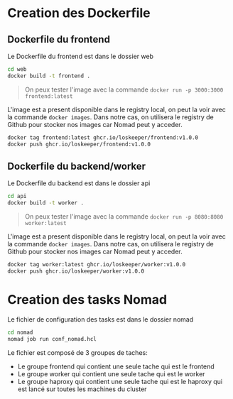 # Creation des Dockerfile
## Dockerfile du frontend
Le Dockerfile du frontend est dans le dossier web
```bash
cd web
docker build -t frontend . 
```
> On peux tester l'image avec la commande `docker run -p 3000:3000 frontend:latest`

L'image est a present disponible dans le registry local, on peut la voir avec la commande `docker images`. Dans notre cas, on utilisera le registry de Github pour stocker nos images car Nomad peut y acceder.
```bash
docker tag frontend:latest ghcr.io/loskeeper/frontend:v1.0.0
docker push ghcr.io/loskeeper/frontend:v1.0.0
```

## Dockerfile du backend/worker
Le Dockerfile du backend est dans le dossier api
```bash
cd api
docker build -t worker . 
```
> On peux tester l'image avec la commande `docker run -p 8080:8080 worker:latest`

L'image est a present disponible dans le registry local, on peut la voir avec la commande `docker images`. Dans notre cas, on utilisera le registry de Github pour stocker nos images car Nomad peut y acceder.
```bash
docker tag worker:latest ghcr.io/loskeeper/worker:v1.0.0
docker push ghcr.io/loskeeper/worker:v1.0.0
```

# Creation des tasks Nomad
Le fichier de configuration des tasks est dans le dossier nomad
```bash
cd nomad
nomad job run conf_nomad.hcl
```
Le fichier est composé de 3 groupes de taches:
- Le groupe frontend qui contient une seule tache qui est le frontend
- Le groupe worker qui contient une seule tache qui est le worker
- Le groupe haproxy qui contient une seule tache qui est le haproxy qui est lancé sur toutes les machines du cluster